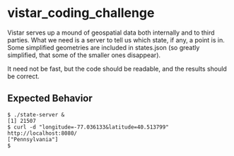 # vistar_coding_challenge

Vistar serves up a mound of geospatial data both internally and to third
parties. What we need is a server to tell us which state, if any, a point is in.
Some simplified geometries are included in states.json (so greatly simplified,
that some of the smaller ones disappear).

It need not be fast, but the code should be readable, and the results should be
correct.

## Expected Behavior

  ```commandline
  $ ./state-server &
  [1] 21507
  $ curl -d "longitude=-77.036133&latitude=40.513799" http://localhost:8080/
  ["Pennsylvania"]
  $
```